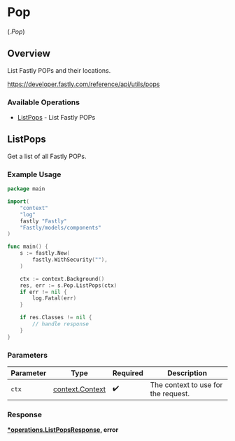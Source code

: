 # Pop
(*.Pop*)

## Overview

List Fastly POPs and their locations.

<https://developer.fastly.com/reference/api/utils/pops>
### Available Operations

* [ListPops](#listpops) - List Fastly POPs

## ListPops

Get a list of all Fastly POPs.

### Example Usage

```go
package main

import(
	"context"
	"log"
	fastly "Fastly"
	"Fastly/models/components"
)

func main() {
    s := fastly.New(
        fastly.WithSecurity(""),
    )

    ctx := context.Background()
    res, err := s.Pop.ListPops(ctx)
    if err != nil {
        log.Fatal(err)
    }

    if res.Classes != nil {
        // handle response
    }
}
```

### Parameters

| Parameter                                             | Type                                                  | Required                                              | Description                                           |
| ----------------------------------------------------- | ----------------------------------------------------- | ----------------------------------------------------- | ----------------------------------------------------- |
| `ctx`                                                 | [context.Context](https://pkg.go.dev/context#Context) | :heavy_check_mark:                                    | The context to use for the request.                   |


### Response

**[*operations.ListPopsResponse](../../models/operations/listpopsresponse.md), error**

